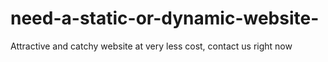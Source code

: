 # need-a-static-or-dynamic-website-
Attractive and catchy website at very less cost, contact us right now
